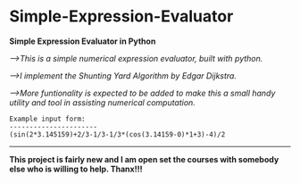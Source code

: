 # Simple-Expression-Evaluator
**Simple Expression Evaluator in Python**


*-->This is a simple numerical expression evaluator, built with python.*

*-->I implement the Shunting Yard Algorithm by Edgar Dijkstra.*

*-->More funtionality is expected to be added to make this a small handy utility and tool in assisting numerical computation.*

    Example input form:
    ----------------------
    (sin(2*3.145159)+2/3-1/3-1/3*(cos(3.14159-0)*1+3)-4)/2 
____________________________________________________________________________________________________________
__This project is fairly new and I am open set the courses with somebody else who is willing to help. Thanx!!!__
